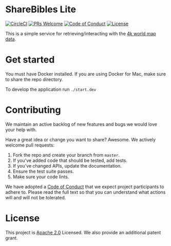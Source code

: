 # ShareBibles Lite

[![CircleCI](https://circleci.com/gh/smaclell/4k/tree/master.svg?style=svg)](https://circleci.com/gh/smaclell/4k/tree/master)
[![PRs Welcome](https://img.shields.io/badge/PRs-welcome-brightgreen.svg?style=flat-square)](http://makeapullrequest.com)
[![Code of Conduct](https://img.shields.io/badge/code%20of-conduct-ff69b4.svg?style=flat-square)](https://github.com/smaclell/4k/blob/master/CODE_OF_CONDUCT.md)
[![License](https://img.shields.io/badge/License-Apache%202.0-blue.svg)](https://opensource.org/licenses/Apache-2.0)

This is a simple service for retrieving/interacting with the [4k world map data](http://4kworldmap.com/).

# Get started

You must have Docker installed. If you are using Docker for Mac, make sure to share the repo directory.

To develop the application run `./start.dev`

# Contributing

We maintain an active backlog of new features and bugs we would love your help with.

Have a great idea or change you want to share? Awesome. We actively welcome pull requests:

1. Fork the repo and create your branch from `master`.
2. If you've added code that should be tested, add tests.
3. If you've changed APIs, update the documentation.
4. Ensure the test suite passes.
5. Make sure your code lints.

We have adopted a [Code of Conduct]((https://github.com/smaclell/4k/blob/master/CODE_OF_CONDUCT.md)) that we expect project participants to adhere to. Please read the full text so that you can understand what actions will and will not be tolerated.

# License

This project is [Apache 2.0](https://github.com/smaclell/4k/blob/master/LICENSE.md) Licensed. We also provide an additional patent grant.
